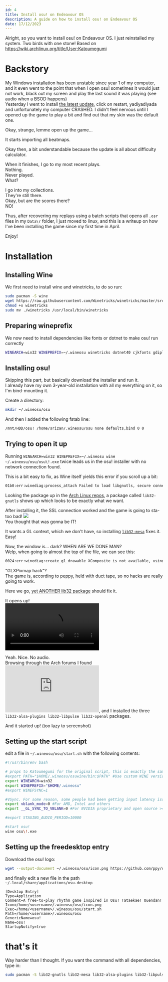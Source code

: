 ```yaml
---
id: 4
title: Install osu! on Endeavour OS
description: A guide on how to install osu! on Endeavour OS
date: 17/12/2023
---
```


Alright, so you want to install osu! on Endeavour OS. I just reinstalled my system. Two birds with one stone!
Based on https://wiki.archlinux.org/title/User:Katoumegumi

# Backstory

My Windows installation has been unstable since year 1 of my computer, and it even went to the point that when I open osu! sometimes it would just not work, black out my screen and play the last sound it was playing (see audio when a BSOD happens)  
Yesterday I went to install [the latest update](https://osu.ppy.sh/home/changelog/stable40/20231217.1), click on restart, yadiyadiyada and unfortunately my computer CRASHED. I didn't feel nervous until I opened up the game to play a bit and find out that my skin was the default one.

Okay, strange, lemme open up the game...

It starts importing all beatmaps.

Okay then, a bit understandable because the update is all about difficulty calculator.

When it finishes, I go to my most recent plays.  
Nothing.  
Never played.  
What?

I go into my collections.  
They're still there.  
Okay, but are the scores there?  
NO!

Thus, after recovering my replays using a batch scripts that opens all `.osr` files in my `Data\r` folder, I just moved to linux, and this is a writeup on how I've been installing the game since my first time in April.

Enjoy!

# Installation

## Installing Wine

We first need to install wine and winetricks, to do so run:
```sh
sudo pacman -S wine
wget https://raw.githubusercontent.com/Winetricks/winetricks/master/src/winetricks
chmod +x winetricks
sudo mv ./winetricks /usr/local/bin/winetricks
```

## Preparing wineprefix

We now need to install dependencies like fonts or dotnet to make osu! run correctly
```sh
WINEARCH=win32 WINEPREFIX=~/.wineosu winetricks dotnet40 cjkfonts gdiplus
```

## Installing osu!

Skipping this part, but basically download the installer and run it.  
I already have my own 3-year-old installation with all my everything on it, so I'm bind-mounting it.

Create a directory:
```sh
mkdir ~/.wineosu/osu
```
And then I added the following fstab line:
```sh
/mnt/HDD/osu! /home/srizan/.wineosu/osu none defaults,bind 0 0
```

## Trying to open it up

Running `WINEARCH=win32 WINEPREFIX=~/.wineosu wine ~/.wineosu/osu/osu\!.exe` twice leads us in the osu! installer with no network connection found.

This is a bit easy to fix, as Wine itself yields this error if you scroll up a bit:
```sh
01b0:err:winediag:process_attach Failed to load libgnutls, secure connections will not be available.
```
Looking the package up in the [Arch Linux repos](https://archlinux.org/packages/?q=libgnutls), a package called `lib32-gnutls` shows up which looks to be exactly what we want.

After installing it, the SSL connection worked and the game is going to sta- too bad!
![](/blog/img/osu-eOS/graphicsContext.png)  
You thought that was gonna be IT!

It wants a GL context, which we don't have, so installing [`lib32-mesa`](https://archlinux.org/packages/multilib-testing/x86_64/lib32-mesa/) fixes it. Easy!

Now, the window is... dark? WHEN ARE WE DONE MAN?  
Welp, when going to almost the top of the file, we can see this:
```sh
0024:err:winediag:create_gl_drawable XComposite is not available, using GLXPixmap hack.
```
"GLXPixmap hack"?  
The game is, according to peppy, held with duct tape, so no hacks are really going to work.

Here we go, [yet ANOTHER lib32 package](https://archlinux.org/packages/multilib/x86_64/lib32-libxcomposite/) should fix it.

It opens up!  
![](/blog/img/osu-eOS/noaudio.mp4)

Yeah. Nice. No audio.  
Browsing through the Arch forums I found ![this post](https://bbs.archlinux.org/viewtopic.php?id=135032), and I installed the three `lib32-alsa-plugins lib32-libpulse lib32-openal` packages.

And it started up! (too lazy to screenshot)

## Setting up the start script

edit a file in `~/.wineosu/osu/start.sh` with the following contents:
```sh
#!/usr/bin/env bash

# props to Katoumegumi for the original script, this is exactly the same one and it works wonders.
#export PATH="$HOME/.wineosu/osuwine/bin:$PATH" #Use custom WINE version to run osu!
export WINEARCH=win32
export WINEPREFIX="$HOME/.wineosu"
#export WINEFSYNC=1

#VSync. For some reason, some people had been getting input latency issues and for some reason, the fix is to set VSync to off.
export vblank_mode=0 #For AMD, Intel and others
export __GL_SYNC_TO_VBLANK=0 #For NVIDIA proprietary and open source >=500

#export STAGING_AUDIO_PERIOD=10000

#start osu!
wine osu\!.exe
```

## Setting up the freedesktop entry

Download the osu! logo:
```sh
wget --output-document ~/.wineosu/osu/icon.png https://github.com/ppy/osu-wiki/raw/master/wiki/Brand_identity_guidelines/img/usage-full-colour.png
```
and finally edit a new file in the path `~/.local/share/applications/osu.desktop`
```
[Desktop Entry]
Type=Application
Comment=A free-to-play rhythm game inspired in Osu! Tataekae! Ouendan!
Icon=/home/<username>/.wineosu/osu/icon.png
Exec=/home/<username>/.wineosu/osu/start.sh
Path=/home/<username>/.wineosu/osu
GenericName=osu!
Name=osu!
StartupNotify=true
```

# that's it

Way harder than I thought. If you want the command with all dependencies, type in:
```sh
sudo pacman -S lib32-gnutls lib32-mesa lib32-alsa-plugins lib32-libpulse lib32-openal
```